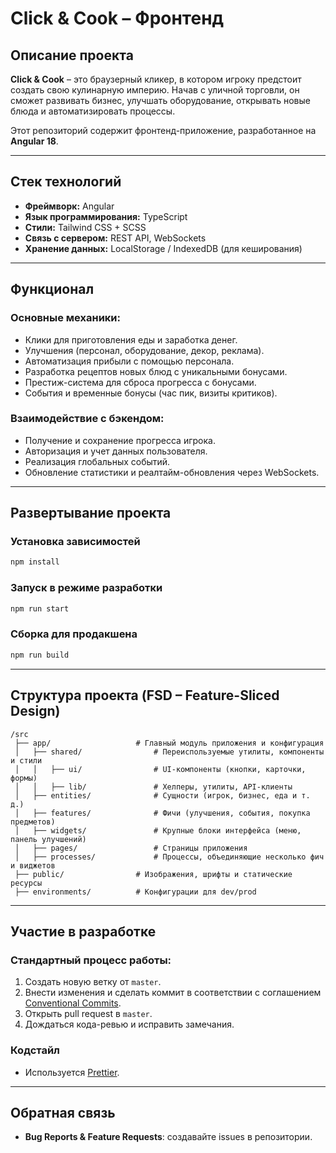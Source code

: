 # Click & Cook – Фронтенд

## Описание проекта
**Click & Cook** – это браузерный кликер, в котором игроку предстоит создать свою кулинарную империю. Начав с уличной торговли, он сможет развивать бизнес, улучшать оборудование, открывать новые блюда и автоматизировать процессы.

Этот репозиторий содержит фронтенд-приложение, разработанное на **Angular 18**.

---

## Стек технологий
- **Фреймворк:** Angular
- **Язык программирования:** TypeScript
- **Стили:** Tailwind CSS + SCSS
- **Связь с сервером:** REST API, WebSockets
- **Хранение данных:** LocalStorage / IndexedDB (для кеширования)

---

## Функционал
### Основные механики:
- Клики для приготовления еды и заработка денег.
- Улучшения (персонал, оборудование, декор, реклама).
- Автоматизация прибыли с помощью персонала.
- Разработка рецептов новых блюд с уникальными бонусами.
- Престиж-система для сброса прогресса с бонусами.
- События и временные бонусы (час пик, визиты критиков).

### Взаимодействие с бэкендом:
- Получение и сохранение прогресса игрока.
- Авторизация и учет данных пользователя.
- Реализация глобальных событий.
- Обновление статистики и реалтайм-обновления через WebSockets.

---

## Развертывание проекта
### Установка зависимостей
```bash
npm install
```

### Запуск в режиме разработки
```bash
npm run start
```

### Сборка для продакшена
```bash
npm run build
```

---

## Структура проекта (FSD – Feature-Sliced Design)
```plaintext
/src
 ├── app/                   # Главный модуль приложения и конфигурация
 │   ├── shared/                # Переиспользуемые утилиты, компоненты и стили
 │   │   ├── ui/                # UI-компоненты (кнопки, карточки, формы)
 │   │   ├── lib/               # Хелперы, утилиты, API-клиенты
 │   ├── entities/              # Сущности (игрок, бизнес, еда и т. д.)
 │   ├── features/              # Фичи (улучшения, события, покупка предметов)
 │   ├── widgets/               # Крупные блоки интерфейса (меню, панель улучшений)
 │   ├── pages/                 # Страницы приложения
 │   ├── processes/             # Процессы, объединяющие несколько фич и виджетов
 ├── public/                # Изображения, шрифты и статические ресурсы
 ├── environments/          # Конфигурации для dev/prod
```

---

## Участие в разработке
### Стандартный процесс работы:
1. Создать новую ветку от `master`.
2. Внести изменения и сделать коммит в соответствии с соглашением [Conventional Commits](https://www.conventionalcommits.org/ru/v1.0.0/).
3. Открыть pull request в `master`.
4. Дождаться кода-ревью и исправить замечания.

### Кодстайл
- Используется [Prettier](https://prettier.io/).

---

## Обратная связь
- **Bug Reports & Feature Requests**: создавайте issues в репозитории.
